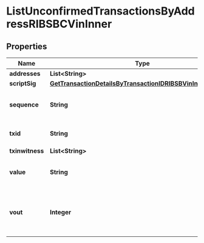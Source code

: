 

# ListUnconfirmedTransactionsByAddressRIBSBCVinInner


## Properties

| Name | Type | Description | Notes |
|------------ | ------------- | ------------- | -------------|
|**addresses** | **List&lt;String&gt;** |  |  |
|**scriptSig** | [**GetTransactionDetailsByTransactionIDRIBSBVinInnerScriptSig**](GetTransactionDetailsByTransactionIDRIBSBVinInnerScriptSig.md) |  |  |
|**sequence** | **String** | Represents the script sequence number. |  |
|**txid** | **String** | String representation of the txid |  |
|**txinwitness** | **List&lt;String&gt;** |  |  |
|**value** | **String** | Represents the sent/received amount. |  |
|**vout** | **Integer** | Defines the vout of the transaction output, i.e. which output to spend. |  |



